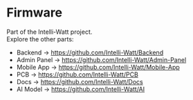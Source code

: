 # Firmware

Part of the Intelli-Watt project.  
Explore the other parts:  
- Backend → https://github.com/Intelli-Watt/Backend  
- Admin Panel → https://github.com/Intelli-Watt/Admin-Panel  
- Mobile App → https://github.com/Intelli-Watt/Mobile-App  
- PCB → https://github.com/Intelli-Watt/PCB  
- Docs → https://github.com/Intelli-Watt/Docs  
- AI Model → https://github.com/Intelli-Watt/AI
